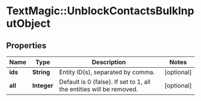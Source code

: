 # TextMagic::UnblockContactsBulkInputObject

## Properties
Name | Type | Description | Notes
------------ | ------------- | ------------- | -------------
**ids** | **String** | Entity ID(s), separated by comma. | [optional] 
**all** | **Integer** | Default is 0 (false). If set to 1, all the entities will be removed. | [optional] 


